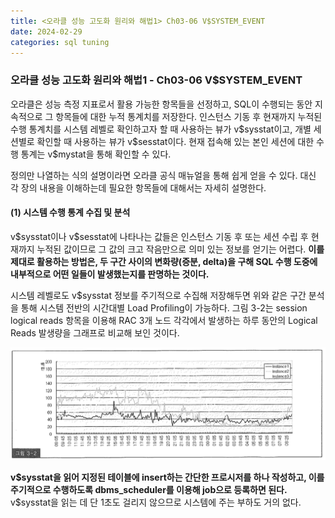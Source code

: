 ```yaml
---
title: <오라클 성능 고도화 원리와 해법1> Ch03-06 V$SYSTEM_EVENT
date: 2024-02-29
categories: sql tuning
---
```



### 오라클 성능 고도화 원리와 해법1 - Ch03-06 V$SYSTEM_EVENT



오라클은 성능 측정 지표로서 활용 가능한 항목들을 선정하고, SQL이 수행되는 동안 지속적으로 그 항목들에 대한 누적 통계치를 저장한다. 인스턴스 기동 후 현재까지 누적된 수행 통계치를 시스템 레벨로 확인하고자 할 때 사용하는 뷰가 v\$sysstat이고, 개별 세션별로 확인할 때 사용하는 뷰가 v\$sesstat이다. 현재 접속해 있는 본인 세션에 대한 수행 통계는 v\$mystat을 통해 확인할 수 있다.

정의만 나열하는 식의 설명이라면 오라클 공식 매뉴얼을 통해 쉽게 얻을 수 있다. 대신 각 장의 내용을 이해하는데 필요한 항목들에 대해서는 자세히 설명한다.

#### (1) 시스템 수행 통계 수집 및 분석

v\$sysstat이나 v\$sesstat에 나타나는 값들은 인스턴스 기동 후 또는 세션 수립 후 현재까지 누적된 값이므로 그 값의 크고 작음만으로 의미 있는 정보를 얻기는 어렵다. **이를 제대로 활용하는 방법은, 두 구간 사이의 변화량(증분, delta)을 구해 SQL 수행 도중에 내부적으로 어떤 일들이 발생했는지를 판명하는 것이다.**

시스템 레벨로도 v\$sysstat 정보를 주기적으로 수집해 저장해두면 위와 같은 구간 분석을 통해 시스템 전반의 시간대별 Load Profiling이 가능하다. 그림 3-2는 session logical reads 항목을 이용해 RAC 3개 노드 각각에서 발생하는 하루 동안의 Logical Reads 발생량을 그래프로 비교해 보인 것이다.

![](/assets/images/sqlp/sqlp1-03-05-1-img3-2.png)

**v\$sysstat을 읽어 지정된 테이블에 insert하는 간단한 프로시저를 하나 작성하고, 이를 주기적으로 수행하도록 dbms_scheduler를 이용해 job으로 등록하면 된다.** v\$sysstat을 읽는 데 단 1초도 걸리지 않으므로 시스템에 주는 부하도 거의 없다.

